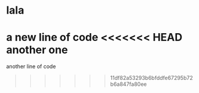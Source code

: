 # lala
a new line of code
<<<<<<< HEAD
another one
=======
another line of code
>>>>>>> 11df82a53293b6bfddfe67295b72b6a847fa80ee
